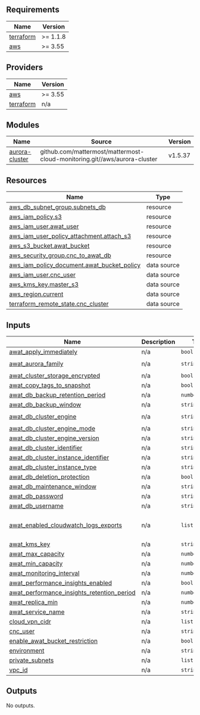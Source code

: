 <!-- BEGIN_TF_DOCS -->
## Requirements

| Name | Version |
|------|---------|
| <a name="requirement_terraform"></a> [terraform](#requirement\_terraform) | >= 1.1.8 |
| <a name="requirement_aws"></a> [aws](#requirement\_aws) | >= 3.55 |

## Providers

| Name | Version |
|------|---------|
| <a name="provider_aws"></a> [aws](#provider\_aws) | >= 3.55 |
| <a name="provider_terraform"></a> [terraform](#provider\_terraform) | n/a |

## Modules

| Name | Source | Version |
|------|--------|---------|
| <a name="module_aurora-cluster"></a> [aurora-cluster](#module\_aurora-cluster) | github.com/mattermost/mattermost-cloud-monitoring.git//aws/aurora-cluster | v1.5.37 |

## Resources

| Name | Type |
|------|------|
| [aws_db_subnet_group.subnets_db](https://registry.terraform.io/providers/hashicorp/aws/latest/docs/resources/db_subnet_group) | resource |
| [aws_iam_policy.s3](https://registry.terraform.io/providers/hashicorp/aws/latest/docs/resources/iam_policy) | resource |
| [aws_iam_user.awat_user](https://registry.terraform.io/providers/hashicorp/aws/latest/docs/resources/iam_user) | resource |
| [aws_iam_user_policy_attachment.attach_s3](https://registry.terraform.io/providers/hashicorp/aws/latest/docs/resources/iam_user_policy_attachment) | resource |
| [aws_s3_bucket.awat_bucket](https://registry.terraform.io/providers/hashicorp/aws/latest/docs/resources/s3_bucket) | resource |
| [aws_security_group.cnc_to_awat_db](https://registry.terraform.io/providers/hashicorp/aws/latest/docs/resources/security_group) | resource |
| [aws_iam_policy_document.awat_bucket_policy](https://registry.terraform.io/providers/hashicorp/aws/latest/docs/data-sources/iam_policy_document) | data source |
| [aws_iam_user.cnc_user](https://registry.terraform.io/providers/hashicorp/aws/latest/docs/data-sources/iam_user) | data source |
| [aws_kms_key.master_s3](https://registry.terraform.io/providers/hashicorp/aws/latest/docs/data-sources/kms_key) | data source |
| [aws_region.current](https://registry.terraform.io/providers/hashicorp/aws/latest/docs/data-sources/region) | data source |
| [terraform_remote_state.cnc_cluster](https://registry.terraform.io/providers/hashicorp/terraform/latest/docs/data-sources/remote_state) | data source |

## Inputs

| Name | Description | Type | Default | Required |
|------|-------------|------|---------|:--------:|
| <a name="input_awat_apply_immediately"></a> [awat\_apply\_immediately](#input\_awat\_apply\_immediately) | n/a | `bool` | `false` | no |
| <a name="input_awat_aurora_family"></a> [awat\_aurora\_family](#input\_awat\_aurora\_family) | n/a | `string` | `"aurora-postgresql13"` | no |
| <a name="input_awat_cluster_storage_encrypted"></a> [awat\_cluster\_storage\_encrypted](#input\_awat\_cluster\_storage\_encrypted) | n/a | `bool` | `true` | no |
| <a name="input_awat_copy_tags_to_snapshot"></a> [awat\_copy\_tags\_to\_snapshot](#input\_awat\_copy\_tags\_to\_snapshot) | n/a | `bool` | `true` | no |
| <a name="input_awat_db_backup_retention_period"></a> [awat\_db\_backup\_retention\_period](#input\_awat\_db\_backup\_retention\_period) | n/a | `number` | n/a | yes |
| <a name="input_awat_db_backup_window"></a> [awat\_db\_backup\_window](#input\_awat\_db\_backup\_window) | n/a | `string` | n/a | yes |
| <a name="input_awat_db_cluster_engine"></a> [awat\_db\_cluster\_engine](#input\_awat\_db\_cluster\_engine) | n/a | `string` | `"aurora-postgresql"` | no |
| <a name="input_awat_db_cluster_engine_mode"></a> [awat\_db\_cluster\_engine\_mode](#input\_awat\_db\_cluster\_engine\_mode) | n/a | `string` | `"provisioned"` | no |
| <a name="input_awat_db_cluster_engine_version"></a> [awat\_db\_cluster\_engine\_version](#input\_awat\_db\_cluster\_engine\_version) | n/a | `string` | `"13.7"` | no |
| <a name="input_awat_db_cluster_identifier"></a> [awat\_db\_cluster\_identifier](#input\_awat\_db\_cluster\_identifier) | n/a | `string` | n/a | yes |
| <a name="input_awat_db_cluster_instance_identifier"></a> [awat\_db\_cluster\_instance\_identifier](#input\_awat\_db\_cluster\_instance\_identifier) | n/a | `string` | n/a | yes |
| <a name="input_awat_db_cluster_instance_type"></a> [awat\_db\_cluster\_instance\_type](#input\_awat\_db\_cluster\_instance\_type) | n/a | `string` | `"db.serverless"` | no |
| <a name="input_awat_db_deletion_protection"></a> [awat\_db\_deletion\_protection](#input\_awat\_db\_deletion\_protection) | n/a | `bool` | `true` | no |
| <a name="input_awat_db_maintenance_window"></a> [awat\_db\_maintenance\_window](#input\_awat\_db\_maintenance\_window) | n/a | `string` | n/a | yes |
| <a name="input_awat_db_password"></a> [awat\_db\_password](#input\_awat\_db\_password) | n/a | `string` | n/a | yes |
| <a name="input_awat_db_username"></a> [awat\_db\_username](#input\_awat\_db\_username) | n/a | `string` | n/a | yes |
| <a name="input_awat_enabled_cloudwatch_logs_exports"></a> [awat\_enabled\_cloudwatch\_logs\_exports](#input\_awat\_enabled\_cloudwatch\_logs\_exports) | n/a | `list(string)` | <pre>[<br>  "postgresql"<br>]</pre> | no |
| <a name="input_awat_kms_key"></a> [awat\_kms\_key](#input\_awat\_kms\_key) | n/a | `string` | n/a | yes |
| <a name="input_awat_max_capacity"></a> [awat\_max\_capacity](#input\_awat\_max\_capacity) | n/a | `number` | `4` | no |
| <a name="input_awat_min_capacity"></a> [awat\_min\_capacity](#input\_awat\_min\_capacity) | n/a | `number` | `0.5` | no |
| <a name="input_awat_monitoring_interval"></a> [awat\_monitoring\_interval](#input\_awat\_monitoring\_interval) | n/a | `number` | n/a | yes |
| <a name="input_awat_performance_insights_enabled"></a> [awat\_performance\_insights\_enabled](#input\_awat\_performance\_insights\_enabled) | n/a | `bool` | n/a | yes |
| <a name="input_awat_performance_insights_retention_period"></a> [awat\_performance\_insights\_retention\_period](#input\_awat\_performance\_insights\_retention\_period) | n/a | `number` | `7` | no |
| <a name="input_awat_replica_min"></a> [awat\_replica\_min](#input\_awat\_replica\_min) | n/a | `number` | n/a | yes |
| <a name="input_awat_service_name"></a> [awat\_service\_name](#input\_awat\_service\_name) | n/a | `string` | `"awat"` | no |
| <a name="input_cloud_vpn_cidr"></a> [cloud\_vpn\_cidr](#input\_cloud\_vpn\_cidr) | n/a | `list(string)` | n/a | yes |
| <a name="input_cnc_user"></a> [cnc\_user](#input\_cnc\_user) | n/a | `string` | n/a | yes |
| <a name="input_enable_awat_bucket_restriction"></a> [enable\_awat\_bucket\_restriction](#input\_enable\_awat\_bucket\_restriction) | n/a | `bool` | n/a | yes |
| <a name="input_environment"></a> [environment](#input\_environment) | n/a | `string` | n/a | yes |
| <a name="input_private_subnets"></a> [private\_subnets](#input\_private\_subnets) | n/a | `list(string)` | n/a | yes |
| <a name="input_vpc_id"></a> [vpc\_id](#input\_vpc\_id) | n/a | `string` | n/a | yes |

## Outputs

No outputs.
<!-- END_TF_DOCS -->